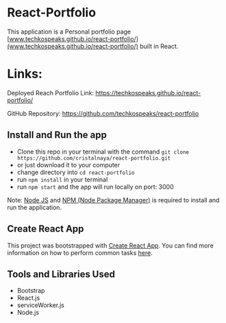 # React-Portfolio

This application is a Personal portfolio page [www.techkospeaks.github.io/react-portfolio/](www.techkospeaks.github.io/react-portfolio/) built in React.

# Links: 

Deployed Reach Portfolio Link: https://techkospeaks.github.io/react-portfolio/

GitHub Repository: https://github.com/techkospeaks/react-portfolio

## Install and Run the app

* Clone this repo in your terminal with the command `git clone https://github.com/cristalnaya/react-portfolio.git`
* or just download it to your computer
* change directory into `cd react-portfolio`
* run `npm install` in your terminal
* run `npm start` and the app will run locally on port: 3000

Note: [Node JS](https://nodejs.org/en/download/) and [NPM (Node Package Manager)](https://www.npmjs.com/get-npm) is required to install and run the application.


## Create React App

This project was bootstrapped with [Create React App](https://github.com/facebookincubator/create-react-app). You can find more information on how to perform common tasks [here](https://github.com/facebookincubator/create-react-app/blob/master/packages/react-scripts/template/README.md).

## Tools and Libraries Used

* Bootstrap
* React.js
* serviceWorker.js
* Node.js